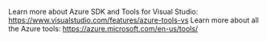 Learn more about Azure SDK and Tools for Visual Studio: https://www.visualstudio.com/features/azure-tools-vs
Learn more about all the Azure tools: https://azure.microsoft.com/en-us/tools/